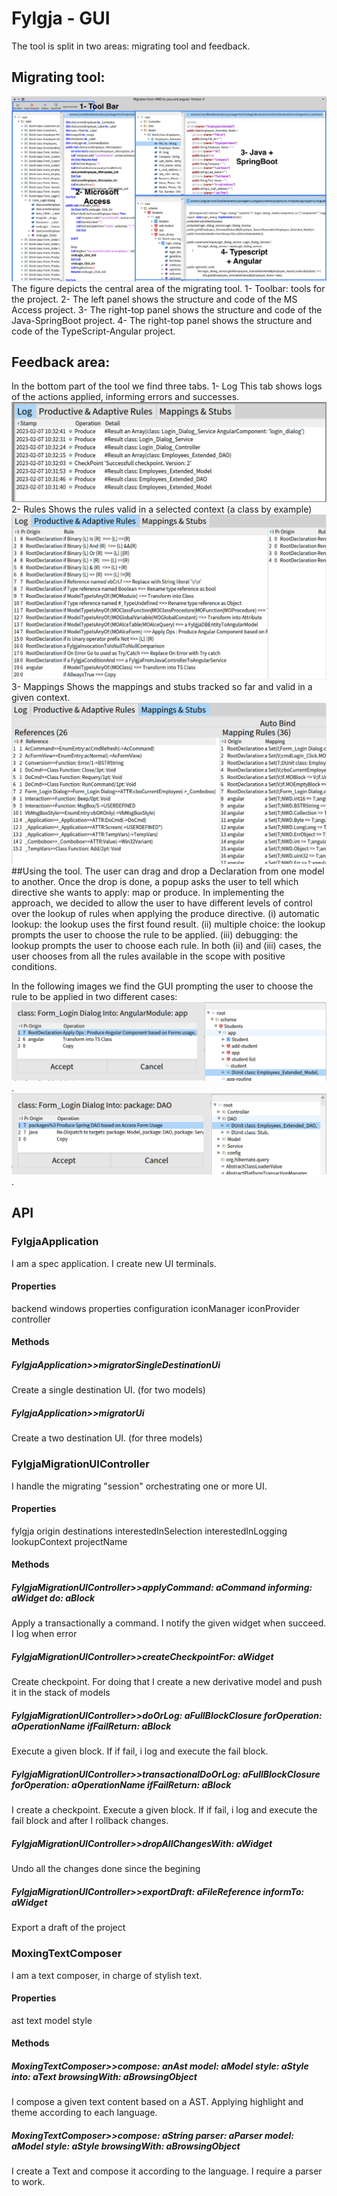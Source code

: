 # Fylgja - GUI

The tool is split in two areas: migrating tool and feedback. 

## Migrating tool: 
![resources/screenshot-tool.png](resources/screenshot-tool.png)
The figure depicts the central area of the migrating tool. 
1- Toolbar: tools for the project.
2- The left panel shows the structure and code of the MS Access project.
3- The right-top panel shows the structure and code of the Java-SpringBoot project.
4- The right-top panel shows the structure and code of the TypeScript-Angular project.

## Feedback area: 
In the bottom part of the tool we find three tabs.
1- Log 
This tab shows logs of the actions applied, informing errors and successes.
![resources/log.png](resources/log.png)
2- Rules 
Shows the rules valid in a selected context (a class by example)
![resources/rules.png](resources/rules.png)
3- Mappings
Shows the mappings and stubs tracked so far and valid in a given context.
![resources/mappings-stubs.png](resources/mappings-stubs.png)
##Using the tool.
The user can drag and drop a Declaration from one model to another. Once the drop is done, a popup asks the user to tell which directive she wants to apply: map or produce. In implementing the approach, we decided to allow the user to have different levels of control over the lookup of rules when applying the produce directive. 
(i) automatic lookup: the lookup uses the first found result. 
(ii) multiple choice: the lookup prompts the user to choose the rule to be applied. 
(iii) debugging: the lookup prompts the user to choose each rule.
In both (ii) and (iii) cases, the user chooses from all the rules available in the scope with positive conditions.

In the following images we find the GUI prompting the user to choose the rule to be applied in two different cases:
![resources/screenshot-choose-rule.png](resources/screenshot-choose-rule.png).
![resources/screenshot-choose-rule1.png](resources/screenshot-choose-rule1.png).



## API 

### FylgjaApplication
I am a spec application. I create new UI terminals.

#### Properties
backend
windows
properties
configuration
iconManager
iconProvider
controller

#### Methods
##### FylgjaApplication>>migratorSingleDestinationUi
Create a single destination UI. (for two models)

##### FylgjaApplication>>migratorUi
Create a two destination UI. (for three models)



### FylgjaMigrationUIController
I handle the migrating "session" orchestrating one or more UI. 

#### Properties
fylgja
origin
destinations
interestedInSelection
interestedInLogging
lookupContext
projectName

#### Methods
##### FylgjaMigrationUIController>>applyCommand: aCommand informing: aWidget do: aBlock
Apply a transactionally a command. I notify the given widget when succeed. I log when error

##### FylgjaMigrationUIController>>createCheckpointFor: aWidget
Create checkpoint. For doing that I create a new derivative model and push it in the stack of models

##### FylgjaMigrationUIController>>doOrLog: aFullBlockClosure forOperation: aOperationName ifFailReturn: aBlock
Execute a given block. If if fail, i log and execute the fail block.

##### FylgjaMigrationUIController>>transactionalDoOrLog: aFullBlockClosure forOperation: aOperationName ifFailReturn: aBlock
I create a checkpoint. Execute a given block. If if fail, i log and execute the fail block and after I rollback changes.

##### FylgjaMigrationUIController>>dropAllChangesWith: aWidget
Undo all the changes done since the begining

##### FylgjaMigrationUIController>>exportDraft: aFileReference informTo: aWidget
Export a draft of the project


### MoxingTextComposer
I am a text composer, in charge of stylish text.

#### Properties
ast
text
model
style

#### Methods
##### MoxingTextComposer>>compose: anAst model: aModel style: aStyle into: aText browsingWith: aBrowsingObject 
I compose a given text content based on a AST. Applying highlight and theme according to each language. 

##### MoxingTextComposer>>compose: aString parser: aParser model: aModel style: aStyle browsingWith: aBrowsingObject
I create a Text and compose it according to the language. I require a parser to work. 



